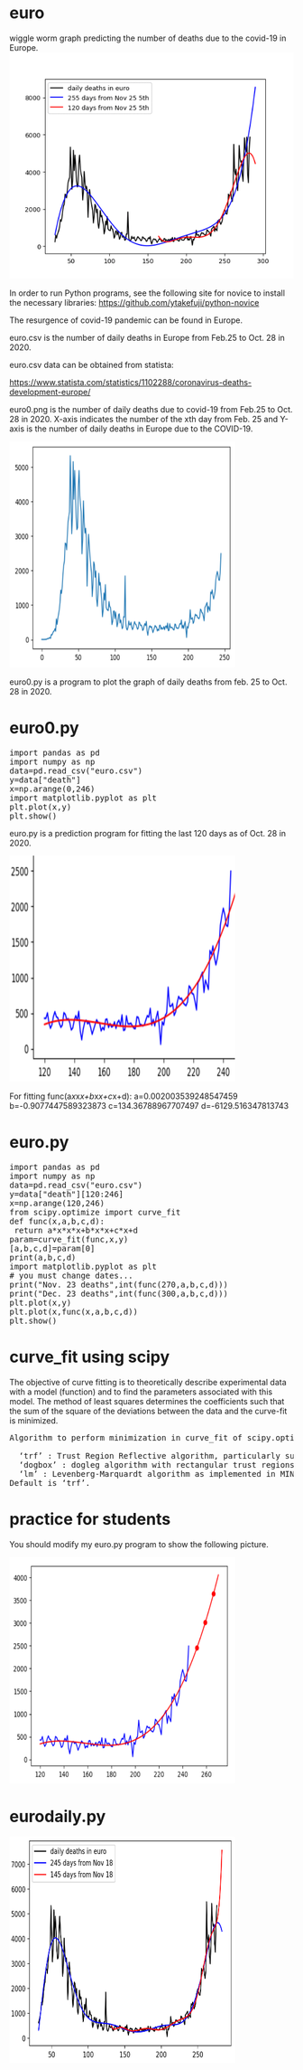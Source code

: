 # euro
wiggle worm graph predicting the number of deaths due to the covid-19 in Europe.
<img src='euro.gif' height=400 width=600>

In order to run Python programs, see the following site for novice to install the necessary libraries:
https://github.com/ytakefuji/python-novice

The resurgence of covid-19 pandemic can be found in Europe.

euro.csv is the number of daily deaths in Europe from Feb.25 to Oct. 28 in 2020.

euro.csv data can be obtained from statista:

https://www.statista.com/statistics/1102288/coronavirus-deaths-development-europe/


euro0.png is the number of daily deaths due to covid-19 from Feb.25 to Oct. 28 in 2020. X-axis indicates the number of the xth day from Feb. 25 and Y-axis is the number of daily deaths in Europe due to the COVID-19.

<img src="./euro0.png" height=400 width=400>

euro0.py is a program to plot the graph of daily deaths from feb. 25 to Oct. 28 in 2020.
# euro0.py
<pre>
import pandas as pd
import numpy as np
data=pd.read_csv("euro.csv")
y=data["death"]
x=np.arange(0,246)
import matplotlib.pyplot as plt
plt.plot(x,y)
plt.show()
</pre>

euro.py is a prediction program for fitting the last 120 days as of Oct. 28 in 2020.

<img src="./fit.png" height=400 width=400>

For fitting func(a*x*x*x+b*x*x+c*x+d):
a=0.002003539248547459 b=-0.9077447589323873 c=134.36788967707497 d=-6129.516347813743

# euro.py
<pre>
import pandas as pd
import numpy as np
data=pd.read_csv("euro.csv")
y=data["death"][120:246]
x=np.arange(120,246)
from scipy.optimize import curve_fit
def func(x,a,b,c,d):
 return a*x*x*x+b*x*x+c*x+d
param=curve_fit(func,x,y)
[a,b,c,d]=param[0]
print(a,b,c,d)
import matplotlib.pyplot as plt
# you must change dates...
print("Nov. 23 deaths",int(func(270,a,b,c,d)))
print("Dec. 23 deaths",int(func(300,a,b,c,d)))
plt.plot(x,y)
plt.plot(x,func(x,a,b,c,d))
plt.show()
</pre>

# curve_fit using scipy
The objective of curve fitting is to theoretically describe experimental data with a model (function) and to  find the  parameters  associated  with  this  model. The method of least squares determines the coefficients such that the sum of the square of the deviations between the data and the curve-fit is minimized.
<pre>
Algorithm to perform minimization in curve_fit of scipy.optimize library.

  ‘trf’ : Trust Region Reflective algorithm, particularly suitable for large sparse problems with bounds. Generally robust method.
  ‘dogbox’ : dogleg algorithm with rectangular trust regions, typical use case is small problems with bounds. Not recommended for problems with rank-deficient Jacobian.
  ‘lm’ : Levenberg-Marquardt algorithm as implemented in MINPACK. Doesn’t handle bounds and sparse Jacobians. Usually the most efficient method for small unconstrained problems.
Default is ‘trf’. 
</pre>

# practice for students
You should modify my euro.py program to show the following picture.

<img src="./euro1.png" height=400 width=400>

# eurodaily.py

<img src="euro.png" height=400 width=400>





